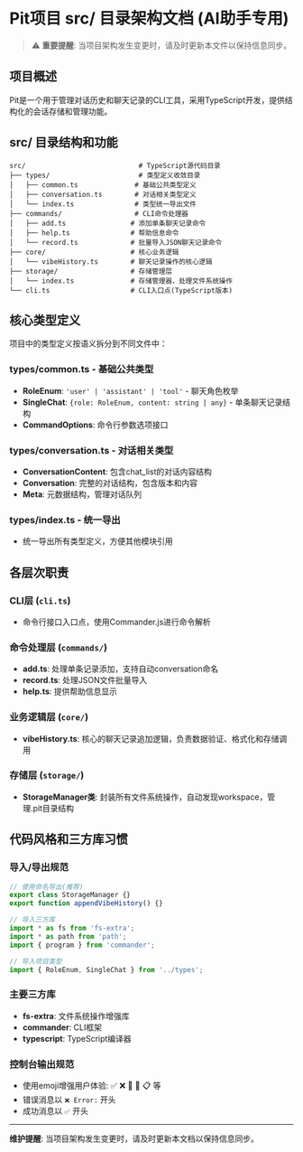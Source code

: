 # Pit项目 src/ 目录架构文档 (AI助手专用)

> ⚠️ **重要提醒**: 当项目架构发生变更时，请及时更新本文件以保持信息同步。

## 项目概述

Pit是一个用于管理对话历史和聊天记录的CLI工具，采用TypeScript开发，提供结构化的会话存储和管理功能。

## src/ 目录结构和功能

```
src/                            # TypeScript源代码目录
├── types/                      # 类型定义收敛目录
│   ├── common.ts              # 基础公共类型定义
│   ├── conversation.ts        # 对话相关类型定义
│   └── index.ts               # 类型统一导出文件
├── commands/                  # CLI命令处理器
│   ├── add.ts                # 添加单条聊天记录命令
│   ├── help.ts               # 帮助信息命令
│   └── record.ts             # 批量导入JSON聊天记录命令
├── core/                     # 核心业务逻辑
│   └── vibeHistory.ts        # 聊天记录操作的核心逻辑
├── storage/                  # 存储管理层
│   └── index.ts              # 存储管理器，处理文件系统操作
└── cli.ts                    # CLI入口点(TypeScript版本)
```

## 核心类型定义

项目中的类型定义按语义拆分到不同文件中：

### types/common.ts - 基础公共类型
- **RoleEnum**: `'user' | 'assistant' | 'tool'` - 聊天角色枚举
- **SingleChat**: `{role: RoleEnum, content: string | any}` - 单条聊天记录结构
- **CommandOptions**: 命令行参数选项接口

### types/conversation.ts - 对话相关类型
- **ConversationContent**: 包含chat_list的对话内容结构
- **Conversation**: 完整的对话结构，包含版本和内容
- **Meta**: 元数据结构，管理对话队列

### types/index.ts - 统一导出
- 统一导出所有类型定义，方便其他模块引用

## 各层次职责

### CLI层 (`cli.ts`)
- 命令行接口入口点，使用Commander.js进行命令解析

### 命令处理层 (`commands/`)
- **add.ts**: 处理单条记录添加，支持自动conversation命名
- **record.ts**: 处理JSON文件批量导入
- **help.ts**: 提供帮助信息显示

### 业务逻辑层 (`core/`)
- **vibeHistory.ts**: 核心的聊天记录追加逻辑，负责数据验证、格式化和存储调用

### 存储层 (`storage/`)
- **StorageManager类**: 封装所有文件系统操作，自动发现workspace，管理.pit目录结构

## 代码风格和三方库习惯

### 导入/导出规范
```typescript
// 使用命名导出(推荐)
export class StorageManager {}
export function appendVibeHistory() {}

// 导入三方库
import * as fs from 'fs-extra';
import * as path from 'path';
import { program } from 'commander';

// 导入项目类型
import { RoleEnum, SingleChat } from '../types';
```

### 主要三方库
- **fs-extra**: 文件系统操作增强库
- **commander**: CLI框架
- **typescript**: TypeScript编译器

### 控制台输出规范
- 使用emoji增强用户体验: ✅ ❌ 📝 🎉 📋 等
- 错误消息以 `❌ Error:` 开头
- 成功消息以 `✅` 开头

---

**维护提醒**: 当项目架构发生变更时，请及时更新本文档以保持信息同步。
